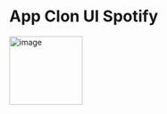 # App Clon UI Spotify
<img width="131" height="123" alt="image" src="https://github.com/user-attachments/assets/4b51767a-6aa8-4bca-9a17-575a85fd6b0b" />
